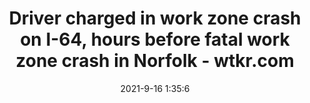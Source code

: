 ---
"title": "Driver charged in work zone crash on I-64, hours before fatal work zone crash in Norfolk - wtkr.com"
"date": "2021-9-16 1:35:6"
"feed_name": "GOOGLENEWSCONSTRUCTION"
"feed_website": "https://news.google.com/search?q=construction%2Bincident&hl=en-US&gl=US&ceid=US:en"
"feed_rss": "https://news.google.com/rss/search?q=construction%2Bincident&hl=en-US&gl=US&ceid=US:en"
"link": "https://www.wtkr.com/news/driver-charged-in-work-zone-crash-on-i-64-hours-before-fatal-work-zone-crash-in-norfolk"
"file": "_posts/2021-1-1-911c1e132b3d7a6ed8462504977bd87498e7a447.md"
"accident": "0"
"drilling": "0"
"dead": "0"
"injured": "0"
---